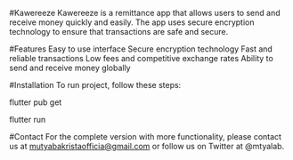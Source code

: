 #Kawereeze 
Kawereeze is a remittance app that allows users to send and receive money quickly and easily. The app uses secure encryption technology to ensure that transactions are safe and secure.

#Features
Easy to use interface
Secure encryption technology
Fast and reliable transactions
Low fees and competitive exchange rates
Ability to send and receive money globally

#Installation
To run project, follow these steps:

flutter pub get

flutter run



#Contact
For the complete version with more functionality, please contact us at mutyabakristaofficia@gmail.com or follow us on Twitter at @mtyalab.